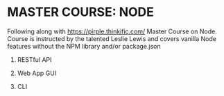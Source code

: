 # MASTER COURSE: NODE
Following along with https://pirple.thinkific.com/ Master Course on Node. Course is instructed by the talented Leslie Lewis and covers vanilla Node features without the NPM library and/or package.json

1. RESTful API

2. Web App GUI

3. CLI